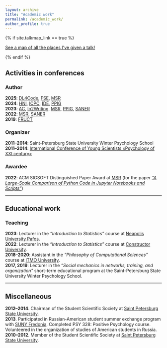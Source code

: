 ```yaml
---
layout: archive
title: "Academic work"
permalink: /academic_work/
author_profile: true
---
```


{% if site.talkmap_link == true %}

<p style="text-decoration:underline;"><a href="/talkmap.html">See a map of all the places I've given a talk!</a></p>

{% endif %}

<h2>Activities in conferences</h2>

<h3>Author</h3>

<b>2025</b>: <a href="https://dl4c.github.io/">DL4Code</a>, <a href="https://conf.researchr.org/track/fse-2025/fse-2025-demonstrations?">FSE</a>, <a href="https://2025.msrconf.org/track/msr-2025-data-and-tool-showcase-track?">MSR</a><br>
<b>2024</b>: <a href="https://humannotebookinteractions.github.io/">HNI</a>, <a href="https://conf.researchr.org/track/icpc-2024/icpc-2024-replications-and-negative-results--rene-">ICPC</a>, <a href="https://ide-workshop.github.io/content/ide-2024.html">IDE</a>, <a href="https://www.ppig.org/workshops/2024-annual-workshop/call-for-papers/">PPIG</a><br>
<b>2023</b>: <a href="https://2023.hci.international/ac">AC</a>, <a href="http://in2writing.glitch.me/">In2Writing</a>, <a href="https://conf.researchr.org/home/msr-2023">MSR</a>, <a href="https://www.ppig.org/workshops/2023-annual-workshop/call-for-papers/">PPIG</a>, <a href="https://saner2023.must.edu.mo/">SANER</a><br>
<b>2022</b>: <a href="https://conf.researchr.org/home/msr-2022">MSR</a>, <a href="https://saner2022.uom.gr/">SANER</a><br>
<b>2019</b>: <a href="https://fruct.org/conferences/24/call-for-participation/">FRUCT</a>

<h3>Organizer</h3>

<b>2011–2014</b>: Saint-Petersburg State University Winter Psychology School<br>
<b>2011–2014</b>: <a href="https://english.spbu.ru/news-events/calendar/psychology-21st-century-humanity-and-world">International Conference of Young Scientists «Psychology of XXI century»</a>

<h3>Awardee</h3>

<b>2022</b>: ACM SIGSOFT Distinguished Paper Award at <a href="https://conf.researchr.org/home/msr-2022">MSR</a> (for the paper <i><a href="https://jzuken.github.io/publications/2022-05-18-jupyter-analysis">"A Large-Scale Comparison of Python Code in Jupyter Notebooks and Scripts"</a></i>)<br>

<hr color="#888888" size="4" noshade>

<h2>Educational work</h2>

<h3>Teaching</h3>

<b>2023</b>: Lecturer in the _“Introduction to Statistics”_ course at <a href="https://www.nup.ac.cy/">Neapolis University Pafos</a>.<br>
<b>2022</b>: Lecturer in the _“Introduction to Statistics”_ course at <a href="https://constructor.university/">Constructor University</a>.<br>
<b>2018–2020</b>: Assistant in the _“Philosophy of Computational Sciences”_ course at <a href="https://en.itmo.ru/">ITMO University</a>.<br>
<b>2017, 2019</b>: Lecturer in the _“Social mechanics in networks, training, and organization"_ short-term educational program at the Saint-Petersburg State University Winter Psychology School.

<hr color="#888888" size="4" noshade>

<h2>Miscellaneous</h2>

<b>2012–2014</b>. Chairman of the Student Scientific Society at <a href="https://english.spbu.ru/">Saint Petersburg State University</a>.<br>
<b>2013</b>. Participated in Russian-American student summer exchange program with <a href="https://www.fredonia.edu/">SUNY Fredonia</a>. Completed PSY 328: Positive Psychology course. Volunteered in the organization of studies of American students in Russia.<br>
<b>2010–2012</b>. Member of the Student Scientific Society at <a href="https://english.spbu.ru/">Saint Petersburg State University</a>.